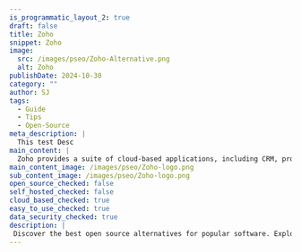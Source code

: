 ```yaml
---
is_programmatic_layout_2: true
draft: false
title: Zoho
snippet: Zoho
image:
  src: /images/pseo/Zoho-Alternative.png
  alt: Zoho
publishDate: 2024-10-30
category: ""
author: SJ
tags:
  - Guide
  - Tips
  - Open-Source
meta_description: |
  This test Desc
main_content: |
  Zoho provides a suite of cloud-based applications, including CRM, project management, and more. It’s designed for businesses of all sizes.
main_content_image: /images/pseo/Zoho-logo.png
sub_content_image: /images/pseo/Zoho-logo.png
open_source_checked: false
self_hosted_checked: false
cloud_based_checked: true
easy_to_use_checked: true
data_security_checked: true
description: |
 Discover the best open source alternatives for popular software. Explore our comprehensive guides and find the perfect solution for your needs today.
---
```

